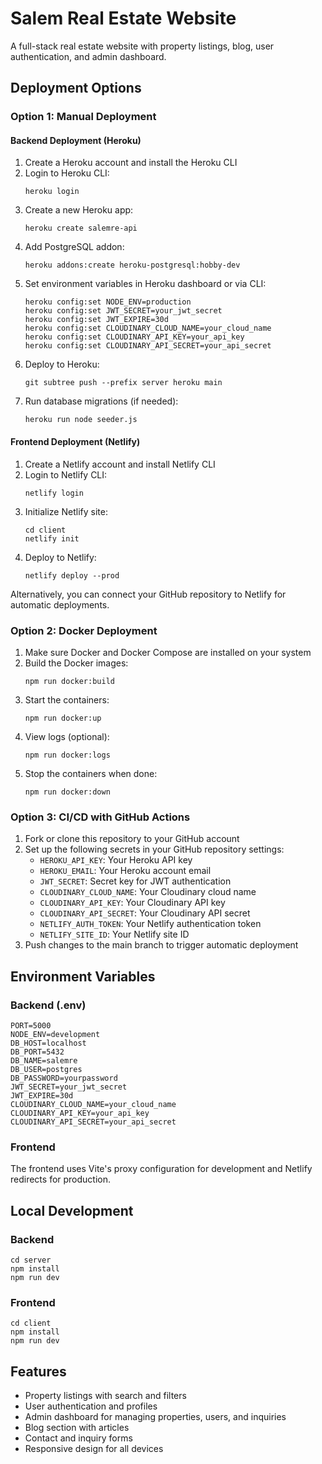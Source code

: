 # Salem Real Estate Website

A full-stack real estate website with property listings, blog, user authentication, and admin dashboard.

## Deployment Options

### Option 1: Manual Deployment

#### Backend Deployment (Heroku)

1. Create a Heroku account and install the Heroku CLI
2. Login to Heroku CLI:
   ```
   heroku login
   ```
3. Create a new Heroku app:
   ```
   heroku create salemre-api
   ```
4. Add PostgreSQL addon:
   ```
   heroku addons:create heroku-postgresql:hobby-dev
   ```
5. Set environment variables in Heroku dashboard or via CLI:
   ```
   heroku config:set NODE_ENV=production
   heroku config:set JWT_SECRET=your_jwt_secret
   heroku config:set JWT_EXPIRE=30d
   heroku config:set CLOUDINARY_CLOUD_NAME=your_cloud_name
   heroku config:set CLOUDINARY_API_KEY=your_api_key
   heroku config:set CLOUDINARY_API_SECRET=your_api_secret
   ```
6. Deploy to Heroku:
   ```
   git subtree push --prefix server heroku main
   ```
7. Run database migrations (if needed):
   ```
   heroku run node seeder.js
   ```

#### Frontend Deployment (Netlify)

1. Create a Netlify account and install Netlify CLI
2. Login to Netlify CLI:
   ```
   netlify login
   ```
3. Initialize Netlify site:
   ```
   cd client
   netlify init
   ```
4. Deploy to Netlify:
   ```
   netlify deploy --prod
   ```

Alternatively, you can connect your GitHub repository to Netlify for automatic deployments.

### Option 2: Docker Deployment

1. Make sure Docker and Docker Compose are installed on your system
2. Build the Docker images:
   ```
   npm run docker:build
   ```
3. Start the containers:
   ```
   npm run docker:up
   ```
4. View logs (optional):
   ```
   npm run docker:logs
   ```
5. Stop the containers when done:
   ```
   npm run docker:down
   ```

### Option 3: CI/CD with GitHub Actions

1. Fork or clone this repository to your GitHub account
2. Set up the following secrets in your GitHub repository settings:
   - `HEROKU_API_KEY`: Your Heroku API key
   - `HEROKU_EMAIL`: Your Heroku account email
   - `JWT_SECRET`: Secret key for JWT authentication
   - `CLOUDINARY_CLOUD_NAME`: Your Cloudinary cloud name
   - `CLOUDINARY_API_KEY`: Your Cloudinary API key
   - `CLOUDINARY_API_SECRET`: Your Cloudinary API secret
   - `NETLIFY_AUTH_TOKEN`: Your Netlify authentication token
   - `NETLIFY_SITE_ID`: Your Netlify site ID
3. Push changes to the main branch to trigger automatic deployment

## Environment Variables

### Backend (.env)

```
PORT=5000
NODE_ENV=development
DB_HOST=localhost
DB_PORT=5432
DB_NAME=salemre
DB_USER=postgres
DB_PASSWORD=yourpassword
JWT_SECRET=your_jwt_secret
JWT_EXPIRE=30d
CLOUDINARY_CLOUD_NAME=your_cloud_name
CLOUDINARY_API_KEY=your_api_key
CLOUDINARY_API_SECRET=your_api_secret
```

### Frontend

The frontend uses Vite's proxy configuration for development and Netlify redirects for production.

## Local Development

### Backend

```
cd server
npm install
npm run dev
```

### Frontend

```
cd client
npm install
npm run dev
```

## Features

- Property listings with search and filters
- User authentication and profiles
- Admin dashboard for managing properties, users, and inquiries
- Blog section with articles
- Contact and inquiry forms
- Responsive design for all devices